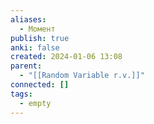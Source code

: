 ```yaml
---
aliases:
  - Момент
publish: true
anki: false
created: 2024-01-06 13:08
parent:
  - "[[Random Variable r.v.]]"
connected: []
tags:
  - empty
---
```
















